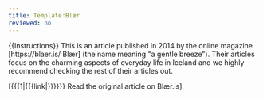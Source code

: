 ```yaml
---
title: Template:Blær
reviewed: no
---
```


<div class="instructions-header">
{{Instructions}}
This is an article published in 2014 by the online magazine [https://blaer.is/ Blær] (the name meaning "a gentle breeze"). Their articles focus on the charming aspects of everyday life in Iceland and we highly recommend checking the rest of their articles out.

[{{{1|{{{link|}}}}}} Read the original article on Blær.is].
</div>

